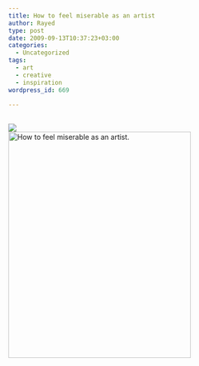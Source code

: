 ```yaml
---
title: How to feel miserable as an artist
author: Rayed
type: post
date: 2009-09-13T10:37:23+03:00
categories:
  - Uncategorized
tags:
  - art
  - creative
  - inspiration
wordpress_id: 669

---
```

<p><a href="http://www.flickr.com/photos/fowleryo/2321851011/"><br />
<img src="http://farm4.static.flickr.com/3078/2321851011_0a473d4f91_d.jpg"/><br />
<a href="http://www.flickr.com/photos/fowleryo/2321851011/"><img src="https://farm4.staticflickr.com/3078/2321851011_0a473d4f91.jpg" alt="How to feel miserable as an artist." width="365" height="453" /></a><br />
</a></p>
